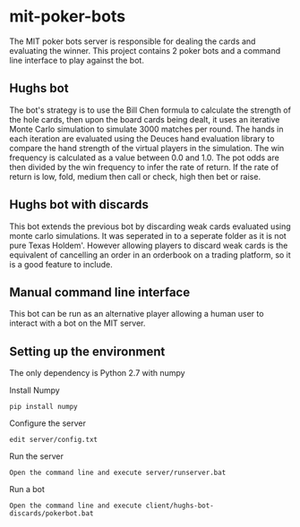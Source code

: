 # mit-poker-bots
The MIT poker bots server is responsible for dealing the cards and evaluating the winner. This project contains 2 poker bots and a command line interface to play against the bot. 

## Hughs bot
The bot's strategy is to use the Bill Chen formula to calculate the strength of the hole cards, then upon the board cards being dealt, it uses an iterative Monte Carlo simulation to simulate 3000 matches per round. The hands in each iteration are evaluated using the Deuces hand evaluation library to compare the hand strength of the virtual players in the simulation. The win frequency is calculated as a value between 0.0 and 1.0. The pot odds are then divided by the win frequency to infer the rate of return. If the rate of return is low, fold, medium then call or check, high then bet or raise.

## Hughs bot with discards
This bot extends the previous bot by discarding weak cards evaluated using monte carlo simulations. It was seperated in to a seperate folder as it is not pure Texas Holdem'. However allowing players to discard weak cards is the equivalent of cancelling an order in an orderbook on a trading platform, so it is a good feature to include.

## Manual command line interface
This bot can be run as an alternative player allowing a human user to interact with a bot on the MIT server.

## Setting up the environment
The only dependency is Python 2.7 with numpy

Install Numpy
```
pip install numpy
```

Configure the server
```
edit server/config.txt
```

Run the server
```
Open the command line and execute server/runserver.bat
```

Run a bot
```
Open the command line and execute client/hughs-bot-discards/pokerbot.bat
```

